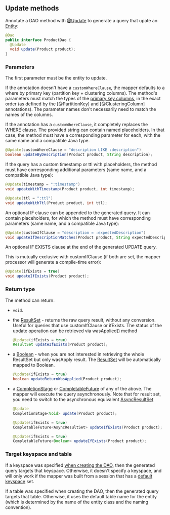 ## Update methods

Annotate a DAO method with [@Update] to generate a query that upate an [Entity](../../entities):

```java
@Dao
public interface ProductDao {
  @Update
  void update(Product product);
}
```

### Parameters

The first parameter must be the entity to update.

If the annotation doesn't have a `customWhereClause`, the mapper defaults to a where by primary
key (partition key + clustering columns). The method's parameters must match the types of the
[primary key columns](../../entities/#primary-key-columns), in the exact order (as defined by the
[@PartitionKey] and [@ClusteringColumn] annotations). The parameter names don't necessarily need to
match the names of the columns.

If the annotation has a `customWhereClause`, it completely replaces the WHERE clause. The provided
string can contain named placeholders. In that case, the method must have a corresponding parameter
for each, with the same name and a compatible Java type.

```java
@Update(customWhereClause = "description LIKE :description")
boolean updateByDescription(Product product, String description);
```

If the query has a custom timestamp or ttl with placeholders, the method must have corresponding additional
parameters (same name, and a compatible Java type):

```java
@Update(timestamp = ":timestamp")
void updateWithTimestamp(Product product, int timestamp);

@Update(ttl = ":ttl")
void updateWithTtl(Product product, int ttl);
```

An optional IF clause can be appended to the generated query. It can contain placeholders, for which
the method must have corresponding parameters (same name, and a compatible Java type):

```java
@Update(customIfClause = "description = :expectedDescription")
void updateIfDescriptionMatches(Product product, String expectedDescription);
```

An optional IF EXISTS clause at the end of the generated UPDATE query.

This is mutually exclusive with customIfClause (if both are set, the mapper processor will generate a compile-time error):


```java
@Update(ifExists = true)
void updateIfExists(Product product);
```



### Return type

The method can return:

* `void`.

* the [ResultSet] - returns the raw query result, without any conversion.
  Useful for queries that use customIfClause or ifExists.
  The status of the update operation can be retrieved via wasApplied() method
   ```java
   @Update(ifExists = true)
   ResultSet updateIfExists(Product product);
   ```

* a [Boolean] - when you are not interested in retrieving the whole ResultSet but only wasApply
  result. The [ResultSet] will be automatically mapped to Boolean.
  
  ```java
  @Update(ifExists = true)
  boolean updateReturnWasApplied(Product product);
  ```
    
* a [CompletionStage] or [CompletableFuture] of any of the above. The mapper will execute the query
  asynchronously. 
  Note that for result set, you need to switch to the asynchronous equivalent [AsyncResultSet]

    ```java
    @Update
    CompletionStage<Void> update(Product product);

    @Update(ifExists = true)
    CompletableFuture<AsyncResultSet> updateIfExists(Product product);

    @Update(ifExists = true)
    CompletableFuture<Boolean> updateIfExists(Product product);
    ```

### Target keyspace and table

If a keyspace was specified [when creating the DAO](../../mapper/#dao-factory-methods), then the
generated query targets that keyspace. Otherwise, it doesn't specify a keyspace, and will only work
if the mapper was built from a session that has a [default keyspace] set.

If a table was specified when creating the DAO, then the generated query targets that table.
Otherwise, it uses the default table name for the entity (which is determined by the name of the
entity class and the naming convention).

[default keyspace]: https://docs.datastax.com/en/drivers/java/4.0/com/datastax/oss/driver/api/core/session/SessionBuilder.html#withKeyspace-com.datastax.oss.driver.api.core.CqlIdentifier-
[@Update]:          https://docs.datastax.com/en/drivers/java/4.0/com/datastax/oss/driver/api/mapper/annotations/Update.html

[AsyncResultSet]: http://docs.datastax.com/en/drivers/java/4.0/com/datastax/oss/driver/api/core/cql/AsyncResultSet.html
[Boolean]: https://docs.oracle.com/javase/8/docs/api/index.html?java/lang/Boolean.html
[CompletionStage]: https://docs.oracle.com/javase/8/docs/api/java/util/concurrent/CompletionStage.html
[CompletableFuture]: https://docs.oracle.com/javase/8/docs/api/java/util/concurrent/CompletableFuture.html
[ResultSet]:            http://docs.datastax.com/en/drivers/java/4.0/com/datastax/oss/driver/api/core/cql/ResultSet.html
